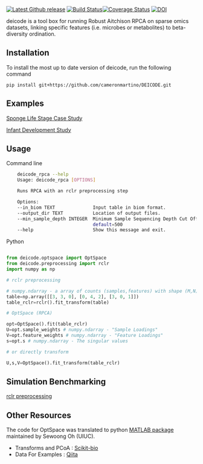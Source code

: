 
[![Latest Github release](https://img.shields.io/github/release/cjm007/DEICODE.svg)](https://github.com/cjm007/DEICODE/releases/latest)
[![Build Status](https://travis-ci.org/cameronmartino/DEICODE.svg?branch=master)](https://travis-ci.org/cameronmartino/DEICODE)[![Coverage Status](https://coveralls.io/repos/github/cjm007/DEICODE/badge.svg?branch=master)](https://coveralls.io/github/cjm007/DEICODE?branch=master)
[![DOI](https://zenodo.org/badge/72654142.svg)](https://zenodo.org/badge/latestdoi/72654142)

deicode is a tool box for running Robust Aitchison RPCA on sparse omics datasets, linking specific features (i.e. microbes or metabolites) to beta-diversity ordination.

## Installation
    
To install the most up to date version of deicode, run the following command

    pip install git+https://github.com/cameronmartino/DEICODE.git

## Examples

[Sponge Life Stage Case Study](https://github.com/cameronmartino/DEICODE/blob/master/Examples/sponge_biom.ipynb)

[Infant Development Study](https://github.com/cameronmartino/DEICODE/blob/master/Examples/infant_gut.ipynb)

## Usage

Command line
```sh
    deicode_rpca --help
    Usage: deicode_rpca [OPTIONS]

    Runs RPCA with an rclr preprocessing step

    Options:
    --in_biom TEXT              Input table in biom format.
    --output_dir TEXT           Location of output files.
    --min_sample_depth INTEGER  Minimum Sample Sequencing Depth Cut Off
                                default=500
    --help                      Show this message and exit.
```

Python
```python

from deicode.optspace import OptSpace
from deicode.preprocessing import rclr
import numpy as np

# rclr preprocessing

# numpy.ndarray - a array of counts (samples,features) with shape (M,N) where N>M
table=np.array([[3, 3, 0], [0, 4, 2], [3, 0, 1]]) 
table_rclr=rclr().fit_transform(table)

# OptSpace (RPCA)

opt=OptSpace().fit(table_rclr)
U=opt.sample_weights # numpy.ndarray - "Sample Loadings" 
V=opt.feature_weights # numpy.ndarray - "Feature Loadings" 
s=opt.s # numpy.ndarray - The singular values

# or directly transform

U,s,V=OptSpace().fit_transform(table_rclr)

```

## Simulation Benchmarking 

[rclr preprocessing](https://github.com/cameronmartino/DEICODE/blob/master/Benchmarking/simulations.ipynb)

## Other Resources 

The code for OptSpace was translated to python [MATLAB package](http://swoh.web.engr.illinois.edu/software/optspace/code.html) maintained by Sewoong Oh (UIUC).

- Transforms and PCoA : [Scikit-bio](https://github.com/biocore/scikit-bio)
- Data For Examples : [Qiita](https://qiita.ucsd.edu/)
